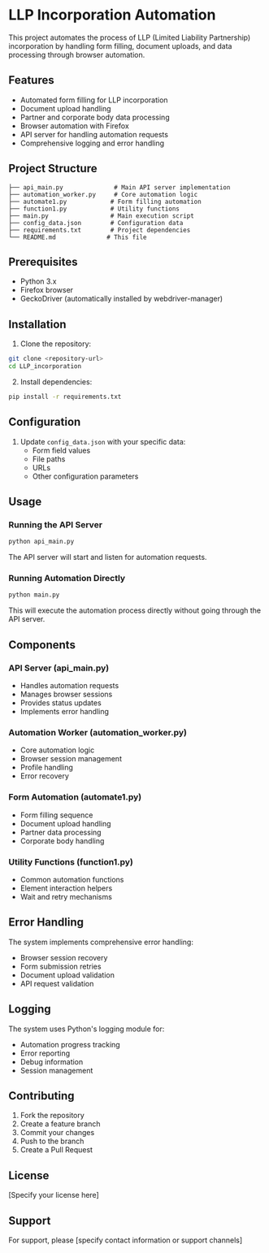 # LLP Incorporation Automation

This project automates the process of LLP (Limited Liability Partnership) incorporation by handling form filling, document uploads, and data processing through browser automation.

## Features

- Automated form filling for LLP incorporation
- Document upload handling
- Partner and corporate body data processing
- Browser automation with Firefox
- API server for handling automation requests
- Comprehensive logging and error handling

## Project Structure

```
├── api_main.py              # Main API server implementation
├── automation_worker.py     # Core automation logic
├── automate1.py            # Form filling automation
├── function1.py            # Utility functions
├── main.py                 # Main execution script
├── config_data.json        # Configuration data
├── requirements.txt        # Project dependencies
└── README.md              # This file
```

## Prerequisites

- Python 3.x
- Firefox browser
- GeckoDriver (automatically installed by webdriver-manager)

## Installation

1. Clone the repository:
```bash
git clone <repository-url>
cd LLP_incorporation
```

2. Install dependencies:
```bash
pip install -r requirements.txt
```

## Configuration

1. Update `config_data.json` with your specific data:
   - Form field values
   - File paths
   - URLs
   - Other configuration parameters

## Usage

### Running the API Server

```bash
python api_main.py
```

The API server will start and listen for automation requests.

### Running Automation Directly

```bash
python main.py
```

This will execute the automation process directly without going through the API server.

## Components

### API Server (api_main.py)
- Handles automation requests
- Manages browser sessions
- Provides status updates
- Implements error handling

### Automation Worker (automation_worker.py)
- Core automation logic
- Browser session management
- Profile handling
- Error recovery

### Form Automation (automate1.py)
- Form filling sequence
- Document upload handling
- Partner data processing
- Corporate body handling

### Utility Functions (function1.py)
- Common automation functions
- Element interaction helpers
- Wait and retry mechanisms

## Error Handling

The system implements comprehensive error handling:
- Browser session recovery
- Form submission retries
- Document upload validation
- API request validation

## Logging

The system uses Python's logging module for:
- Automation progress tracking
- Error reporting
- Debug information
- Session management

## Contributing

1. Fork the repository
2. Create a feature branch
3. Commit your changes
4. Push to the branch
5. Create a Pull Request

## License

[Specify your license here]

## Support

For support, please [specify contact information or support channels] 